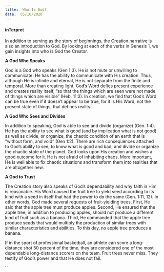 ```yaml
---
title:  Who Is God?
date:  05/10/2020
---
```


#### inTerpret

In addition to serving as the story of beginnings, the Creation narrative is also an introduction to God. By looking at each of the verbs in Genesis 1, we gain insights into who is God the Creator.

**A God Who Speaks**

God is a God who speaks (Gen 1:3). He is not mute or unwilling to communicate. He has the ability to communicate with His creation. Thus, although He is infinite and eternal, He is not separate from the finite and temporal. More than creating light, God’s Word defies present experience and creates reality itself, “so that the things which are seen were not made of things which are visible” (Heb. 11:3). In creation, we find that God’s Word can be true even if it doesn’t appear to be true, for it is His Word, not the present state of things, that defines reality.

**A God Who Sees and Divides**

In addition to speaking, God is able to see and divide (organize) (Gen. 1:4). He has the ability to see what is good (and by implication what is not good) as well as divide, or organize, the chaotic condition of an earth that is “without form, and void” (Gen 1:2). There are rich consequences attached to God’s ability to see, to know what is good and bad, and divide or organize the chaotic state of the planet. God looks upon His creation and wishes a good outcome for it. He is not afraid of inhabiting chaos. More important, He is well able to fix chaotic situations and transform them into realities that are altogether new.

**A God to Trust**

The Creation story also speaks of God’s dependability and why faith in Him is reasonable. His Word caused the fruit tree to yield seed according to its kind with a seed in itself that had the power to do the same (Gen. 1:11, 12). In other words, God made several requests of fruit-yielding trees. First, He said that the apple tree must produce apples. Second, He ensured that the apple tree, in addition to producing apples, should not produce a different kind of fruit such as a banana. Third, He commanded that the apple tree produce seeds that would multiply the production of similar trees with similar characteristics and abilities. To this day, no apple tree produces a banana.

If in the sport of professional basketball, an athlete can score a long-distance shot 50 percent of the time, they are considered one of the most dependable long-distance scorers on the team. Fruit trees never miss. They testify of God’s power and that He does not fail.

``